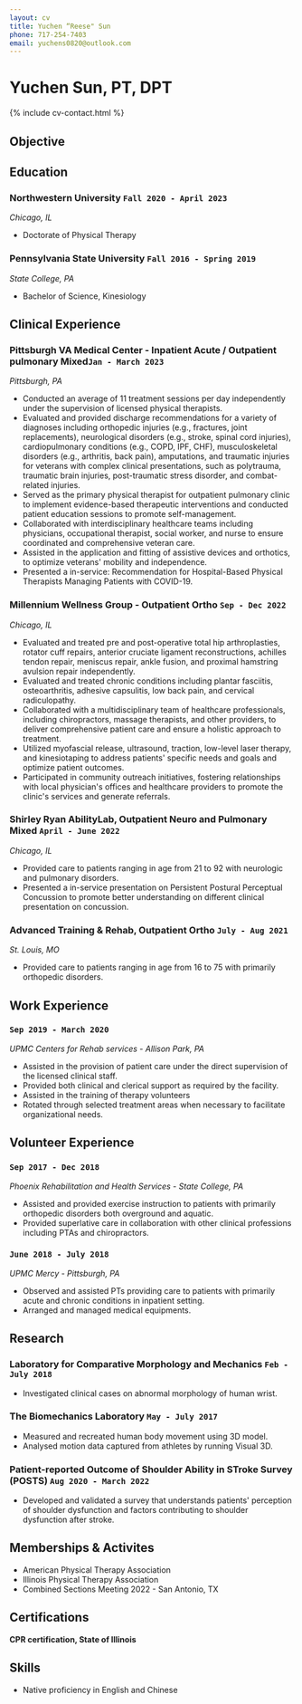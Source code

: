 ```yaml
---
layout: cv
title: Yuchen “Reese" Sun
phone: 717-254-7403
email: yuchens0820@outlook.com
---
```


# Yuchen Sun, PT, DPT

<!--
include contact information from the front matter
Supported arguments:
    - homepage: url, text
    - phone
    - email
-->

{% include cv-contact.html %}

## Objective



## Education

### **Northwestern University** `Fall 2020 - April 2023`

*Chicago, IL*

- Doctorate of Physical Therapy

### **Pennsylvania State University** `Fall 2016 - Spring 2019`

*State College, PA*

- Bachelor of Science, Kinesiology

## Clinical Experience

### Pittsburgh VA Medical Center - Inpatient Acute / Outpatient pulmonary Mixed`Jan - March 2023`
*Pittsburgh, PA* 

- Conducted an average of 11 treatment sessions per day independently under the supervision of licensed physical therapists.
- Evaluated and provided discharge recommendations for a variety of diagnoses including orthopedic injuries (e.g., fractures, joint replacements), neurological disorders (e.g., stroke, spinal cord injuries), cardiopulmonary conditions (e.g., COPD, IPF, CHF), musculoskeletal disorders (e.g., arthritis, back pain), amputations, and traumatic injuries for veterans with complex clinical presentations, such as polytrauma, traumatic brain injuries, post-traumatic stress disorder, and combat-related injuries.
- Served as the primary physical therapist for outpatient pulmonary clinic to implement evidence-based therapeutic interventions and conducted patient education sessions to promote self-management.
- Collaborated with interdisciplinary healthcare teams including physicians, occupational therapist, social worker, and nurse to ensure coordinated and comprehensive veteran care.
- Assisted in the application and fitting of assistive devices and orthotics, to optimize veterans' mobility and independence.
- Presented a in-service: Recommendation for Hospital-Based Physical Therapists Managing Patients with COVID-19. 

### Millennium Wellness Group - Outpatient Ortho `Sep - Dec 2022`
*Chicago, IL* 

- Evaluated and treated pre and post-operative total hip arthroplasties, rotator cuff repairs, anterior cruciate ligament reconstructions, achilles tendon repair, meniscus repair, ankle fusion, and proximal hamstring avulsion repair independently. 
- Evaluated and treated chronic conditions including plantar fasciitis, osteoarthritis, adhesive capsulitis, low back pain, and cervical radiculopathy.
- Collaborated with a multidisciplinary team of healthcare professionals, including chiropractors, massage therapists, and other providers, to deliver comprehensive patient care and ensure a holistic approach to treatment.
- Utilized myofascial release, ultrasound, traction, low-level laser therapy, and kinesiotaping to address patients' specific needs and goals and optimize patient outcomes.
- Participated in community outreach initiatives, fostering relationships with local physician's offices and healthcare providers to promote the clinic's services and generate referrals.

### Shirley Ryan AbilityLab, Outpatient Neuro and Pulmonary Mixed `April - June 2022`
*Chicago, IL* 

- Provided care to patients ranging in age from 21 to 92 with neurologic and pulmonary disorders. 
- Presented a in-service presentation on Persistent Postural Perceptual Concussion to promote better understanding on different clinical presentation on concussion.

### Advanced Training & Rehab, Outpatient Ortho `July - Aug 2021`
*St. Louis, MO*

- Provided care to patients ranging in age from 16 to 75 with primarily orthopedic disorders. 

## Work Experience

### `Sep 2019 - March 2020`
*UPMC Centers for Rehab services - Allison Park, PA* 

- Assisted in the provision of patient care under the direct supervision of the licensed clinical staff.
- Provided both clinical and clerical support as required by the facility.
- Assisted in the training of therapy volunteers
- Rotated through selected treatment areas when necessary to facilitate organizational needs.

## Volunteer Experience

### `Sep 2017 - Dec 2018`
*Phoenix Rehabilitation and Health Services - State College, PA*

- Assisted and provided exercise instruction to patients with primarily orthopedic disorders both overground and aquatic. 
- Provided superlative care in collaboration with other clinical professions including PTAs and chiropractors. 

### `June 2018 - July 2018`
*UPMC Mercy - Pittsburgh, PA* 

- Observed and assisted PTs providing care to patients with primarily acute and chronic conditions in inpatient setting. 
- Arranged and managed medical equipments. 

## Research

### **Laboratory for Comparative Morphology and Mechanics** `Feb - July 2018` 
- Investigated clinical cases on abnormal morphology of human wrist. 

### **The Biomechanics Laboratory** `May - July 2017`
- Measured and recreated human body movement using  3D model.
- Analysed motion data captured from athletes by running Visual 3D. 

### **Patient-reported Outcome of Shoulder Ability in STroke Survey (POSTS)** `Aug 2020 - March 2022`
- Developed and validated a survey that understands patients' perception of shoulder dysfunction and factors contributing to shoulder dysfunction after stroke. 

## Memberships & Activites

- American Physical Therapy Association
- Illinois Physical Therapy Association
- Combined Sections Meeting 2022 - San Antonio, TX

## Certifications

**CPR certification, State of Illinois**

## Skills

- Native proficiency in English and Chinese 
